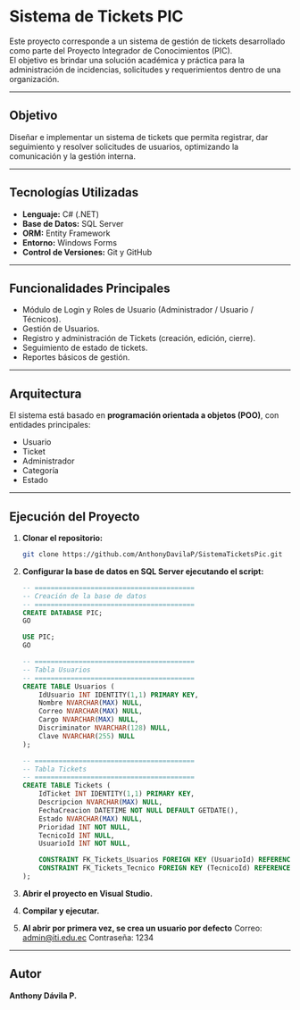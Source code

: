 # Sistema de Tickets PIC

Este proyecto corresponde a un sistema de gestión de tickets desarrollado como parte del Proyecto Integrador de Conocimientos (PIC).  
El objetivo es brindar una solución académica y práctica para la administración de incidencias, solicitudes y requerimientos dentro de una organización.

---

## Objetivo
Diseñar e implementar un sistema de tickets que permita registrar, dar seguimiento y resolver solicitudes de usuarios, optimizando la comunicación y la gestión interna.

---

## Tecnologías Utilizadas
- **Lenguaje:** C# (.NET)
- **Base de Datos:** SQL Server
- **ORM:** Entity Framework
- **Entorno:** Windows Forms
- **Control de Versiones:** Git y GitHub

---

## Funcionalidades Principales
- Módulo de Login y Roles de Usuario (Administrador / Usuario / Técnicos).
- Gestión de Usuarios.
- Registro y administración de Tickets (creación, edición, cierre).
- Seguimiento de estado de tickets.
- Reportes básicos de gestión.

---

## Arquitectura
El sistema está basado en **programación orientada a objetos (POO)**, con entidades principales:
- Usuario
- Ticket
- Administrador
- Categoría
- Estado

---

## Ejecución del Proyecto

1. **Clonar el repositorio:**
   ```bash
   git clone https://github.com/AnthonyDavilaP/SistemaTicketsPic.git
   ```

2. **Configurar la base de datos en SQL Server ejecutando el script:**
   ```sql
   -- ========================================
   -- Creación de la base de datos
   -- ========================================
   CREATE DATABASE PIC;
   GO

   USE PIC;
   GO

   -- ========================================
   -- Tabla Usuarios
   -- ========================================
   CREATE TABLE Usuarios (
       IdUsuario INT IDENTITY(1,1) PRIMARY KEY,
       Nombre NVARCHAR(MAX) NULL,
       Correo NVARCHAR(MAX) NULL,
       Cargo NVARCHAR(MAX) NULL,
       Discriminator NVARCHAR(128) NULL,
       Clave NVARCHAR(255) NULL
   );

   -- ========================================
   -- Tabla Tickets
   -- ========================================
   CREATE TABLE Tickets (
       IdTicket INT IDENTITY(1,1) PRIMARY KEY,
       Descripcion NVARCHAR(MAX) NULL,
       FechaCreacion DATETIME NOT NULL DEFAULT GETDATE(),
       Estado NVARCHAR(MAX) NULL,
       Prioridad INT NOT NULL,
       TecnicoId INT NULL,
       UsuarioId INT NOT NULL,

       CONSTRAINT FK_Tickets_Usuarios FOREIGN KEY (UsuarioId) REFERENCES Usuarios(IdUsuario),
       CONSTRAINT FK_Tickets_Tecnico FOREIGN KEY (TecnicoId) REFERENCES Usuarios(IdUsuario)
   );
   ```

3. **Abrir el proyecto en Visual Studio.**  
4. **Compilar y ejecutar.**
5. **Al abrir por primera vez, se crea un usuario por defecto**
   Correo: admin@iti.edu.ec
   Contraseña: 1234

---

## Autor
**Anthony Dávila P.**
